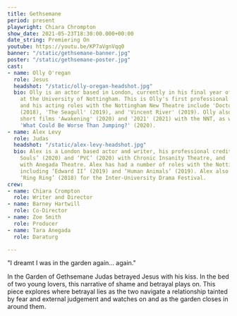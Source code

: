 ```yaml
---
title: Gethsemane
period: present
playwright: Chiara Chrompton
show_date: 2021-05-23T18:30:00.000+00:00
date_string: Premiering On
youtube: https://youtu.be/KP7aVgnVqq0
banner: "/static/gethsemane-banner.jpg"
poster: "/static/gethsemane-poster.jpg"
cast:
- name: Olly O'regan
  role: Jesus
  headshot: "/static/olly-oregan-headshot.jpg"
  bio: Olly is an actor based in London, currently in his final year of a BA in English
    at the University of Nottingham. This is Olly's first professional theatre credit,
    and his acting roles with the Nottingham New Theatre include 'Doctor Faustus'
    (2018), 'The Seagull' (2019), and 'Vincent River' (2019). Olly also acted in the
    short films 'Awakening' (2020) and '2021' (2021) with the NNT, as well as directing
    'What Could Be Worse Than Jumping?' (2020).
- name: Alex Levy
  role: Judas
  headshot: "/static/alex-levy-headshot.jpg"
  bio: Alex is a London based actor and writer, his professional credits include ‘52
    Souls’ (2020) and ‘PVC’ (2020) with Chronic Insanity Theatre, and 'Elements' (2020)
    with Anegada Theatre. Alex has had a number of roles with the Nottingham New Theatre,
    including ‘Edward II’ (2019) and ‘Human Animals’ (2019). Alex also wrote and directed
    ‘Ring Ring’ (2018) for the Inter-University Drama Festival.
crew:
- name: Chiara Crompton
  role: Writer and Director
- name: Barney Hartwill
  role: Co-Director
- name: Zoe Smith
  role: Producer
- name: Tara Anegada
  role: Daraturg

---
```

"I dreamt I was in the garden again... again."
  
In the Garden of Gethsemane Judas betrayed Jesus with his kiss. In the bed of two young lovers, this narrative of shame and betrayal plays on. This piece explores where betrayal lies as the two navigate a relationship tainted by fear and external judgement and watches on and as the garden closes in around them.